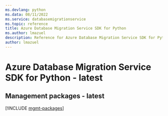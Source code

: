```yaml
---
ms.devlang: python
ms.data: 08/11/2022
ms.service: databasemigrationservice
ms.topic: reference
title: Azure Database Migration Service SDK for Python
ms.author: lmazuel
description: Reference for Azure Database Migration Service SDK for Python
author: lmazuel
---
```

# Azure Database Migration Service SDK for Python - latest

## Management packages - latest
[!INCLUDE [mgmt-packages](database-migration-service-mgmt-index.md)]
